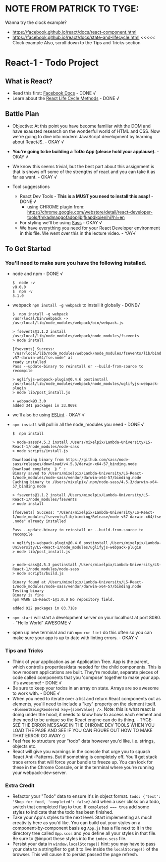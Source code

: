 # NOTE FROM PATRICK TO TYGE:
Wanna try the clock example?
- https://facebook.github.io/react/docs/react-component.html
- https://facebook.github.io/react/docs/state-and-lifecycle.html <<<<< Clock example
Also, scroll down to the Tips and Tricks section

# React-1 - Todo Project

## What is React?
- Read this first: [Facebook Docs](https://facebook.github.io/react/docs/hello-world.html) - DONE √
- Learn about the [React Life Cycle Methods](https://engineering.musefind.com/react-lifecycle-methods-how-and-when-to-use-them-2111a1b692b1) - DONE √

## Battle Plan
 - Objective: At this point you have become familiar with the DOM and have exausted research on the wonderful world of HTML and CSS. Now we're going to dive into modern JavaScript development by learning about ReactJS. - OKAY √
 - **You're going to be building a ToDo App (please hold your applause).** - OKAY √
 - We know this seems trivial, but the best part about this assignment is that is shows off some of the strengths of react and you can take it as far as want. - OKAY √

  - Tool suggesstions
    - React Dev Tools - **This is a MUST you need to install this asap!** - DONE √
      - using CHROME plugin from: https://chrome.google.com/webstore/detail/react-developer-tools/fmkadmapgofadopljbjfkapdkoienihi?hl=en
    - For styling we'll be using [Sass](http://sass-lang.com/) - OKAY √
    - We have everything you need for your React Developer environment in this file. We went over this in the lecture video. - YAY√

## To Get Started
### You'll need to make sure you have the following installed.
  - node and npm - DONE √
    ```console
    $  node -v
    v8.0.0
    $  npm -v
    5.1.0
    ```

  - webpack `npm install -g webpack` to install it globally - DONE√
    ```console
    $  npm install -g webpack
    /usr/local/bin/webpack -> /usr/local/lib/node_modules/webpack/bin/webpack.js

    > fsevents@1.1.2 install /usr/local/lib/node_modules/webpack/node_modules/fsevents
    > node install

    [fsevents] Success: "/usr/local/lib/node_modules/webpack/node_modules/fsevents/lib/binding/Release/node-v57-darwin-x64/fse.node" al
    ready installed
    Pass --update-binary to reinstall or --build-from-source to recompile

    > uglifyjs-webpack-plugin@0.4.6 postinstall /usr/local/lib/node_modules/webpack/node_modules/uglifyjs-webpack-plugin
    > node lib/post_install.js

    + webpack@3.3.0
    added 341 packages in 33.069s
    ```
  - we'll also be using [ESLint](https://www.npmjs.com/package/eslint-watch) - OKAY √
  - `npm install` will pull in all the node_modules you need - DONE √
    ```console
    $  npm install

    > node-sass@4.5.3 install /Users/mixelpix/Lambda-University/LS-React-1/node_modules/node-sass
    > node scripts/install.js

    Downloading binary from https://github.com/sass/node-sass/releases/download/v4.5.3/darwin-x64-57_binding.node
    Download complete  ⸩ ⠋ :
    Binary saved to /Users/mixelpix/Lambda-University/LS-React-1/node_modules/node-sass/vendor/darwin-x64-57/binding.node
    Caching binary to /Users/mixelpix/.npm/node-sass/4.5.3/darwin-x64-57_binding.node

    > fsevents@1.1.2 install /Users/mixelpix/Lambda-University/LS-React-1/node_modules/fsevents
    > node install

    [fsevents] Success: "/Users/mixelpix/Lambda-University/LS-React-1/node_modules/fsevents/lib/binding/Release/node-v57-darwin-x64/fse
    .node" already installed

    Pass --update-binary to reinstall or --build-from-source to recompile

    > uglifyjs-webpack-plugin@0.4.6 postinstall /Users/mixelpix/Lambda-University/LS-React-1/node_modules/uglifyjs-webpack-plugin
    > node lib/post_install.js


    > node-sass@4.5.3 postinstall /Users/mixelpix/Lambda-University/LS-React-1/node_modules/node-sass
    > node scripts/build.js

    Binary found at /Users/mixelpix/Lambda-University/LS-React-1/node_modules/node-sass/vendor/darwin-x64-57/binding.node
    Testing binary
    Binary is fine
    npm WARN LS-React-1@1.0.0 No repository field.

    added 922 packages in 83.718s
    ```
  - `npm start` will start a development server on your localhost at port 8080. - "Hello World" AWESOME √
  - open up new terminal and run `npm run lint` do this often so you can make sure your app is up to date with linting errors. - OKAY √

### Tips and Tricks
  - Think of your application as an Application Tree. App is the parent, which controlls properties/data needed for the child components. This is how modern applications are built. They're modular, separate pieces of code called components that you 'compose' together to make your app. It's awesome! - DONE √
  - Be sure to keep your todos in an array on state. Arrays are so awesome to work with. - DONE √
  - When you need to iterate over a list and return React components out as elements, you'll need to include a "key" property on the element itself. `<ElementBeingRendered key={someValue} />`. Note: this is what react is doing under the hood, it needs to know how to access each element and they need to be unique so the React engine can do its thing. - TYGE: SEE THE ERROR MESSAGE IN THE CHROME DEV TOOLS WHEN YOU LOAD THE PAGE AND SEE IF YOU CAN FIGURE OUT HOW TO MAKE THAT ERROR GO AWAY :)
  - Feel free to structure your "todo" data however you'd like. i.e. strings, objects etc.
  - React will give you warnings in the console that urge you to squash React Anti-Patterns. But if something is completely off. You'll get stack trace errors that will force your bundle to freeze up. You can look for these in the Chrome Console, or in the terminal where you're running your webpack-dev-server.

### Extra Credit
  - Refactor your "Todo" data to ensure it's in object format. `todo: {'text': 'Shop for food, 'completed': false}` and when a user clicks on a todo, switch that completed flag to true. If `completed === true` add some styles to indicate that the todo has been finished.
  - Take your App's styles to the next level. Start implementing as much creativity here as you'd like. You can build out your styles on a component-by-component basis eg `App.js` has a file next to it in the directory tree called `App.scss` and you define all your styles in that file. Be sure to @import these styles into the `index.scss` file.
  - Persist your data in `window.localStorage()` hint: you may have to pass your data to a stringifier to get it to live inside the `localStorage()` of the browser. This will cause it to persist passed the page refresh.
